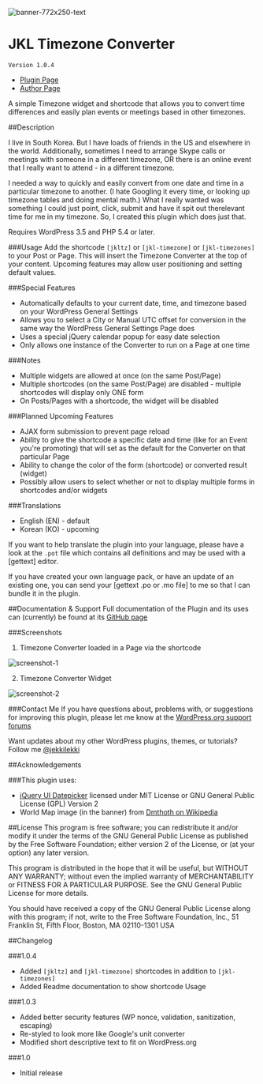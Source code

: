![banner-772x250-text](https://cloud.githubusercontent.com/assets/6644259/14692664/b17eb3f8-0793-11e6-989a-87db68dab6b6.png)

# JKL Timezone Converter

`Version 1.0.4`

* [Plugin Page](https://github.com/jekkilekki/plugin-jkl-timezones)
* [Author Page](http://www.aaronsnowberger.com/)

A simple Timezone widget and shortcode that allows you to convert time differences and 
easily plan events or meetings based in other timezones.

##Description

I live in South Korea. But I have loads of friends in the US and elsewhere in the
world. Additionally, sometimes I need to arrange Skype calls or meetings with 
someone in a different timezone, OR there is an online event that I really want to 
attend - in a different timezone. 

I needed a way to quickly and easily convert from one date and time in a particular 
timezone to another. (I hate Googling it every time, or looking up timezone tables 
and doing mental math.) What I really wanted was something I could just point, 
click, submit and have it spit out therelevant time for me in my timezone. So, 
I created this plugin which does just that.

Requires WordPress 3.5 and PHP 5.4 or later.

###Usage 
Add the shortcode `[jkltz]` or `[jkl-timezone]` or `[jkl-timezones]` to your Post or Page. This will
insert the Timezone Converter at the top of your content. Upcoming features may
allow user positioning and setting default values.

###Special Features 
* Automatically defaults to your current date, time, and timezone
based on your WordPress General Settings
* Allows you to select a City or Manual UTC offset for conversion in the same way
the WordPress General Settings Page does
* Uses a special jQuery calendar popup for easy date selection
* Only allows one instance of the Converter to run on a Page at one time

###Notes
* Multiple widgets are allowed at once (on the same Post/Page)
* Multiple shortcodes (on the same Post/Page) are disabled - multiple shortcodes
will display only ONE form
* On Posts/Pages with a shortcode, the widget will be disabled

###Planned Upcoming Features 
* AJAX form submission to prevent page reload
* Ability to give the shortcode a specific date and time (like for an Event you're 
promoting) that will set as the default for the Converter on that particular Page
* Ability to change the color of the form (shortcode) or converted result (widget)
* Possibly allow users to select whether or not to display multiple forms in shortcodes
and/or widgets 

###Translations 
* English (EN) - default
* Korean (KO) - upcoming

If you want to help translate the plugin into your language, please have a look 
at the `.pot` file which contains all definitions and may be used with a [gettext] 
editor.

If you have created your own language pack, or have an update of an existing one, 
you can send your [gettext .po or .mo file] to me so that I can bundle it in the
plugin.

##Documentation & Support
Full documentation of the Plugin and its uses can (currently) be found at its 
[GitHub page](https://github.com/jekkilekki/plugin-jkl-timezones) 

###Screenshots

1. Timezone Converter loaded in a Page via the shortcode

![screenshot-1](https://cloud.githubusercontent.com/assets/6644259/14580170/c90211b0-03ff-11e6-9327-d9388893c1ab.png)

2. Timezone Converter Widget

![screenshot-2](https://cloud.githubusercontent.com/assets/6644259/14580196/775719b8-0400-11e6-9509-b22a93552fb2.png)

###Contact Me
If you have questions about, problems with, or suggestions for improving this 
plugin, please let me know at the [WordPress.org support forums](http://wordpress.org/support/plugin/jkl-timezones)

Want updates about my other WordPress plugins, themes, or tutorials? Follow me 
[@jekkilekki](http://twitter.com/jekkilekki)

##Acknowledgements 

###This plugin uses:

* [jQuery UI Datepicker](http://jqueryui.com/datepicker/) licensed under MIT 
License or GNU General Public License (GPL) Version 2
* World Map image (in the banner) from [Dmthoth on Wikipedia](https://commons.wikimedia.org/wiki/File:Blank_Map_Pacific_World.svg)


##License
This program is free software; you can redistribute it and/or modify it under the terms 
of the GNU General Public License as published by the Free Software Foundation; either 
version 2 of the License, or (at your option) any later version.

This program is distributed in the hope that it will be useful, but WITHOUT ANY 
WARRANTY; without even the implied warranty of MERCHANTABILITY or FITNESS FOR A 
PARTICULAR PURPOSE. See the GNU General Public License for more details.

You should have received a copy of the GNU General Public License along with this 
program; if not, write to the Free Software Foundation, Inc., 51 Franklin St, Fifth 
Floor, Boston, MA 02110-1301 USA

##Changelog

###1.0.4
* Added `[jkltz]` and `[jkl-timezone]` shortcodes in addition to `[jkl-timezones]`
* Added Readme documentation to show shortcode Usage

###1.0.3
* Added better security features (WP nonce, validation, sanitization, escaping)
* Re-styled to look more like Google's unit converter
* Modified short descriptive text to fit on WordPress.org

###1.0
* Initial release
